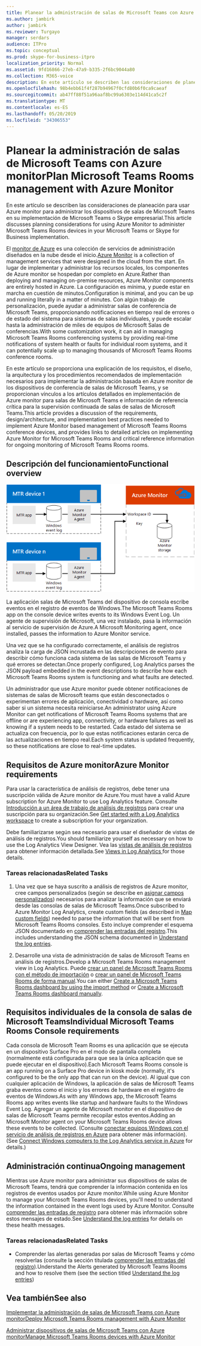 ```yaml
---
title: Planear la administración de salas de Microsoft Teams con Azure monitor
ms.author: jambirk
author: jambirk
ms.reviewer: Turgayo
manager: serdars
audience: ITPro
ms.topic: conceptual
ms.prod: skype-for-business-itpro
localization_priority: Normal
ms.assetid: 9fd16866-27eb-47a9-b335-2f6bc9044a80
ms.collection: M365-voice
description: En este artículo se describen las consideraciones de planeación para usar Azure monitor para administrar los dispositivos de salas de Microsoft Teams en su implementación de Skype empresarial o de Teams.
ms.openlocfilehash: 98b4ebb61f4f287b94967f0cfd80b6f0ca9caeaf
ms.sourcegitcommit: ab47ff88f51a96aaf8bc99a6303e114d41ca5c2f
ms.translationtype: MT
ms.contentlocale: es-ES
ms.lasthandoff: 05/20/2019
ms.locfileid: "34306553"
---
```

# <a name="plan-microsoft-teams-rooms-management-with-azure-monitor"></a><span data-ttu-id="08f9b-103">Planear la administración de salas de Microsoft Teams con Azure monitor</span><span class="sxs-lookup"><span data-stu-id="08f9b-103">Plan Microsoft Teams Rooms management with Azure Monitor</span></span>
 
 <span data-ttu-id="08f9b-104">En este artículo se describen las consideraciones de planeación para usar Azure monitor para administrar los dispositivos de salas de Microsoft Teams en su implementación de Microsoft Teams o Skype empresarial.</span><span class="sxs-lookup"><span data-stu-id="08f9b-104">This article discusses planning considerations for using Azure Monitor to administer Microsoft Teams Rooms devices in your Microsoft Teams or Skype for Business implementation.</span></span>
  
<span data-ttu-id="08f9b-105">El [monitor de Azure](https://docs.microsoft.com/azure/azure-monitor/overview) es una colección de servicios de administración diseñados en la nube desde el inicio.</span><span class="sxs-lookup"><span data-stu-id="08f9b-105">[Azure Monitor](https://docs.microsoft.com/azure/azure-monitor/overview) is a collection of management services that were designed in the cloud from the start.</span></span> <span data-ttu-id="08f9b-106">En lugar de implementar y administrar los recursos locales, los componentes de Azure monitor se hospedan por completo en Azure.</span><span class="sxs-lookup"><span data-stu-id="08f9b-106">Rather than deploying and managing on-premise resources, Azure Monitor components are entirely hosted in Azure.</span></span> <span data-ttu-id="08f9b-107">La configuración es mínima, y puede estar en marcha en cuestión de minutos.</span><span class="sxs-lookup"><span data-stu-id="08f9b-107">Configuration is minimal, and you can be up and running literally in a matter of minutes.</span></span> <span data-ttu-id="08f9b-108">Con algún trabajo de personalización, puede ayudar a administrar salas de conferencia de Microsoft Teams, proporcionando notificaciones en tiempo real de errores o de estado del sistema para sistemas de salas individuales, y puede escalar hasta la administración de miles de equipos de Microsoft Salas de conferencias.</span><span class="sxs-lookup"><span data-stu-id="08f9b-108">With some customization work, it can aid in managing Microsoft Teams Rooms conferencing systems by providing real-time notifications of system health or faults for individual room systems, and it can potentially scale up to managing thousands of Microsoft Teams Rooms conference rooms.</span></span>
  
<span data-ttu-id="08f9b-109">En este artículo se proporciona una explicación de los requisitos, el diseño, la arquitectura y los procedimientos recomendados de implementación necesarios para implementar la administración basada en Azure monitor de los dispositivos de conferencia de salas de Microsoft Teams, y se proporcionan vínculos a los artículos detallados en implementación de Azure monitor para salas de Microsoft Teams e información de referencia crítica para la supervisión continuada de salas de salas de Microsoft Teams.</span><span class="sxs-lookup"><span data-stu-id="08f9b-109">This article provides a discussion of the requirements, design/architecture, and implementation best practices needed to implement Azure Monitor based management of Microsoft Teams Rooms conference devices, and provides links to detailed articles on implementing Azure Monitor for Microsoft Teams Rooms and critical reference information for ongoing monitoring of Microsoft Teams Rooms rooms.</span></span> 
  
## <a name="functional-overview"></a><span data-ttu-id="08f9b-110">Descripción del funcionamiento</span><span class="sxs-lookup"><span data-stu-id="08f9b-110">Functional overview</span></span>

![diagrama de administración de salas de Microsoft Teams con Azure monitor](../media/3f2ae1b8-61ea-4cd6-afb4-4bd75ccc746a.png)
  
<span data-ttu-id="08f9b-112">La aplicación salas de Microsoft Teams del dispositivo de consola escribe eventos en el registro de eventos de Windows.</span><span class="sxs-lookup"><span data-stu-id="08f9b-112">The Microsoft Teams Rooms app on the console device writes events to its Windows Event Log.</span></span> <span data-ttu-id="08f9b-113">Un agente de supervisión de Microsoft, una vez instalado, pasa la información al servicio de supervisión de Azure.</span><span class="sxs-lookup"><span data-stu-id="08f9b-113">A Microsoft Monitoring agent, once installed, passes the information to Azure Monitor service.</span></span> 
  
<span data-ttu-id="08f9b-114">Una vez que se ha configurado correctamente, el análisis de registros analiza la carga de JSON incrustada en las descripciones de evento para describir cómo funciona cada sistema de las salas de Microsoft Teams y qué errores se detectan.</span><span class="sxs-lookup"><span data-stu-id="08f9b-114">Once properly configured, Log Analytics parses the JSON payload embedded in the event descriptions to describe how each Microsoft Teams Rooms system is functioning and what faults are detected.</span></span> 
  
<span data-ttu-id="08f9b-115">Un administrador que use Azure monitor puede obtener notificaciones de sistemas de salas de Microsoft teams que están desconectados o experimentan errores de aplicación, conectividad o hardware, así como saber si un sistema necesita reiniciarse.</span><span class="sxs-lookup"><span data-stu-id="08f9b-115">An administrator using Azure Monitor can get notifications of Microsoft Teams Rooms systems that are offline or are experiencing app, connectivity, or hardware failures as well as knowing if a system needs to be restarted.</span></span> <span data-ttu-id="08f9b-116">Cada estado del sistema se actualiza con frecuencia, por lo que estas notificaciones estarán cerca de las actualizaciones en tiempo real.</span><span class="sxs-lookup"><span data-stu-id="08f9b-116">Each system status is updated frequently, so these notifications are close to real-time updates.</span></span>
  
## <a name="azure-monitor-requirements"></a><span data-ttu-id="08f9b-117">Requisitos de Azure monitor</span><span class="sxs-lookup"><span data-stu-id="08f9b-117">Azure Monitor requirements</span></span>

<span data-ttu-id="08f9b-118">Para usar la característica de análisis de registros, debe tener una suscripción válida de Azure monitor de Azure.</span><span class="sxs-lookup"><span data-stu-id="08f9b-118">You must have a valid Azure subscription for Azure Monitor to use Log Analytics feature.</span></span> <span data-ttu-id="08f9b-119">Consulte [Introducción a un área de trabajo de análisis de registros](https://docs.microsoft.com/azure/azure-monitor/learn/quick-create-workspace) para crear una suscripción para su organización.</span><span class="sxs-lookup"><span data-stu-id="08f9b-119">See [Get started with a Log Analytics workspace](https://docs.microsoft.com/azure/azure-monitor/learn/quick-create-workspace) to create a subscription for your organization.</span></span>
  
<span data-ttu-id="08f9b-120">Debe familiarizarse según sea necesario para usar el diseñador de vistas de análisis de registros.</span><span class="sxs-lookup"><span data-stu-id="08f9b-120">You should familiarize yourself as necessary on how to use the Log Analytics View Designer.</span></span> <span data-ttu-id="08f9b-121">Vea las [vistas de análisis de registros](https://docs.microsoft.com/azure/azure-monitor/platform/view-designer) para obtener información detallada.</span><span class="sxs-lookup"><span data-stu-id="08f9b-121">See [Views in Log Analytics ](https://docs.microsoft.com/azure/azure-monitor/platform/view-designer) for those details.</span></span>
  
### <a name="related-tasks"></a><span data-ttu-id="08f9b-122">Tareas relacionadas</span><span class="sxs-lookup"><span data-stu-id="08f9b-122">Related Tasks</span></span>

1. <span data-ttu-id="08f9b-123">Una vez que se haya suscrito a análisis de registros de Azure monitor, cree campos personalizados (según se describe en [asignar campos personalizados](azure-monitor-deploy.md#Custom_fields)) necesarios para analizar la información que se enviará desde las consolas de salas de Microsoft Teams.</span><span class="sxs-lookup"><span data-stu-id="08f9b-123">Once subscribed to Azure Monitor Log Analytics, create custom fields (as described in [Map custom fields](azure-monitor-deploy.md#Custom_fields)) needed to parse the information that will be sent from Microsoft Teams Rooms consoles.</span></span> <span data-ttu-id="08f9b-124">Esto incluye comprender el esquema JSON documentado en [comprender las entradas del registro](azure-monitor-manage.md#understand-the-log-entries).</span><span class="sxs-lookup"><span data-stu-id="08f9b-124">This includes understanding the JSON schema documented in [Understand the log entries](azure-monitor-manage.md#understand-the-log-entries).</span></span>
    
2. <span data-ttu-id="08f9b-125">Desarrolle una vista de administración de salas de Microsoft Teams en análisis de registros.</span><span class="sxs-lookup"><span data-stu-id="08f9b-125">Develop a Microsoft Teams Rooms management view in Log Analytics.</span></span> <span data-ttu-id="08f9b-126">Puede [crear un panel de Microsoft Teams Rooms con el método de importación](azure-monitor-deploy.md#create-a-microsoft-teams-rooms-dashboard-by-using-the-import-method) o [crear un panel de Microsoft Teams Rooms de forma manual](azure-monitor-deploy.md#create-a-microsoft-teams-rooms-dashboard-manually).</span><span class="sxs-lookup"><span data-stu-id="08f9b-126">You can either [Create a Microsoft Teams Rooms dashboard by using the import method](azure-monitor-deploy.md#create-a-microsoft-teams-rooms-dashboard-by-using-the-import-method) or [Create a Microsoft Teams Rooms dashboard manually](azure-monitor-deploy.md#create-a-microsoft-teams-rooms-dashboard-manually).</span></span>
    
## <a name="individual-microsoft-teams-rooms-console-requirements"></a><span data-ttu-id="08f9b-127">Requisitos individuales de la consola de salas de Microsoft Teams</span><span class="sxs-lookup"><span data-stu-id="08f9b-127">Individual Microsoft Teams Rooms Console requirements</span></span>

<span data-ttu-id="08f9b-128">Cada consola de Microsoft Team Rooms es una aplicación que se ejecuta en un dispositivo Surface Pro en el modo de pantalla completa (normalmente está configurada para que sea la única aplicación que se puede ejecutar en el dispositivo).</span><span class="sxs-lookup"><span data-stu-id="08f9b-128">Each Microsoft Teams Rooms console is an app running on a Surface Pro device in kiosk mode (normally, it's configured to be the only app that can run on the device).</span></span> <span data-ttu-id="08f9b-129">Al igual que con cualquier aplicación de Windows, la aplicación de salas de Microsoft Teams graba eventos como el inicio y los errores de hardware en el registro de eventos de Windows.</span><span class="sxs-lookup"><span data-stu-id="08f9b-129">As with any Windows app, the Microsoft Teams Rooms app writes events like startup and hardware faults to the Windows Event Log.</span></span> <span data-ttu-id="08f9b-130">Agregar un agente de Microsoft monitor en el dispositivo de salas de Microsoft Teams permite recopilar estos eventos.</span><span class="sxs-lookup"><span data-stu-id="08f9b-130">Adding an Microsoft Monitor agent on your Microsoft Teams Rooms device allows these events to be collected.</span></span> <span data-ttu-id="08f9b-131">(Consulte [conectar equipos Windows con el servicio de análisis de registros en Azure](https://docs.microsoft.com/azure/azure-monitor/platform/agent-windows) para obtener más información).</span><span class="sxs-lookup"><span data-stu-id="08f9b-131">(See [Connect Windows computers to the Log Analytics service in Azure](https://docs.microsoft.com/azure/azure-monitor/platform/agent-windows) for details.)</span></span>
  
## <a name="ongoing-management"></a><span data-ttu-id="08f9b-132">Administración continua</span><span class="sxs-lookup"><span data-stu-id="08f9b-132">Ongoing management</span></span>

<span data-ttu-id="08f9b-133">Mientras use Azure monitor para administrar sus dispositivos de salas de Microsoft Teams, tendrá que comprender la información contenida en los registros de eventos usados por Azure monitor.</span><span class="sxs-lookup"><span data-stu-id="08f9b-133">While using Azure Monitor to manage your Microsoft Teams Rooms devices, you'll need to understand the information contained in the event logs used by Azure Monitor.</span></span> <span data-ttu-id="08f9b-134">Consulte [comprender las entradas de registro](azure-monitor-manage.md#understand-the-log-entries) para obtener más información sobre estos mensajes de estado.</span><span class="sxs-lookup"><span data-stu-id="08f9b-134">See [Understand the log entries](azure-monitor-manage.md#understand-the-log-entries) for details on these health messages.</span></span>
  
### <a name="related-tasks"></a><span data-ttu-id="08f9b-135">Tareas relacionadas</span><span class="sxs-lookup"><span data-stu-id="08f9b-135">Related Tasks</span></span>

- <span data-ttu-id="08f9b-136">Comprender las alertas generadas por salas de Microsoft Teams y cómo resolverlas (consulte la sección titulada [comprender las entradas del registro](azure-monitor-manage.md#understand-the-log-entries)).</span><span class="sxs-lookup"><span data-stu-id="08f9b-136">Understand the Alerts generated by Microsoft Teams Rooms and how to resolve them (see the section titled [Understand the log entries](azure-monitor-manage.md#understand-the-log-entries))</span></span>
    
## <a name="see-also"></a><span data-ttu-id="08f9b-137">Vea también</span><span class="sxs-lookup"><span data-stu-id="08f9b-137">See also</span></span>

[<span data-ttu-id="08f9b-138">Implementar la administración de salas de Microsoft Teams con Azure monitor</span><span class="sxs-lookup"><span data-stu-id="08f9b-138">Deploy Microsoft Teams Rooms management with Azure Monitor</span></span>](azure-monitor-deploy.md)
  
[<span data-ttu-id="08f9b-139">Administrar dispositivos de salas de Microsoft Teams con Azure monitor</span><span class="sxs-lookup"><span data-stu-id="08f9b-139">Manage Microsoft Teams Rooms devices with Azure Monitor</span></span>](azure-monitor-manage.md)